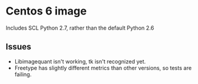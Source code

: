 # Centos 6 image

Includes SCL Python 2.7, rather than the default Python 2.6

## Issues

- Libimagequant isn't working, tk isn't recognized yet.
- Freetype has slightly different metrics than other versions, so tests are failing.

